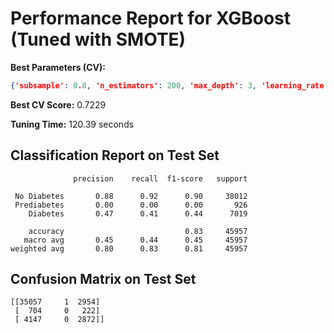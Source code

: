# Performance Report for XGBoost (Tuned with SMOTE)

**Best Parameters (CV):**
```json
{'subsample': 0.8, 'n_estimators': 200, 'max_depth': 3, 'learning_rate': 0.1}
```

**Best CV Score:** 0.7229

**Tuning Time:** 120.39 seconds

## Classification Report on Test Set
```
              precision    recall  f1-score   support

 No Diabetes       0.88      0.92      0.90     38012
 Prediabetes       0.00      0.00      0.00       926
    Diabetes       0.47      0.41      0.44      7019

    accuracy                           0.83     45957
   macro avg       0.45      0.44      0.45     45957
weighted avg       0.80      0.83      0.81     45957
```

## Confusion Matrix on Test Set
```
[[35057     1  2954]
 [  704     0   222]
 [ 4147     0  2872]]
```
